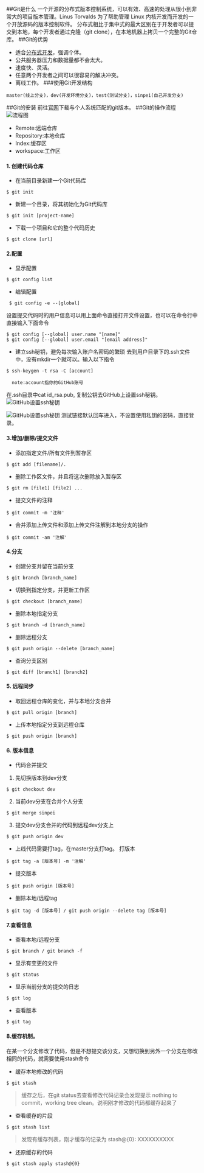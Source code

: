 ##Git是什么
     一个开源的分布式版本控制系统，可以有效、高速的处理从很小到非常大的项目版本管理。Linus Torvalds 为了帮助管理 Linux 内核开发而开发的一个开放源码的版本控制软件。
     分布式相比于集中式的最大区别在于开发者可以提交到本地，每个开发者通过克隆（git clone），在本地机器上拷贝一个完整的Git仓库。
##Git的优势
- 适合[分布式开发](https://baike.baidu.com/item/%E5%88%86%E5%B8%83%E5%BC%8F%E5%BC%80%E5%8F%91)，强调个体。
- 公共服务器压力和数据量都不会太大。
- 速度快、灵活。
- 任意两个开发者之间可以很容易的解决冲突。
- 离线工作。
###使用Git开发结构
```
master(线上分支)，dev(开发环境分支)，test(测试分支)，sinpei(自己开发分支)
```
##Git的安装
前往[官网](https://git-scm.com/downloads)下载与个人系统匹配的git版本。
##Git的操作流程
![流程图](https://upload-images.jianshu.io/upload_images/10903485-9569cc93e3fcfe47.png?imageMogr2/auto-orient/strip%7CimageView2/2/w/1240)

- Remote:远端仓库
- Repository:本地仓库
- Index:缓存区
- workspace:工作区
#### 1. 创建代码仓库
- 在当前目录新建一个Git代码库
```shell
$ git init
```
- 新建一个目录，将其初始化为Git代码库
```shell
$ git init [project-name]
```
- 下载一个项目和它的整个代码历史
```shell
$ git clone [url]
```
#### 2.配置
- 显示配置
```shell
$ git config list
```
- 编辑配置
```shell
 $ git config -e --[global]
```
设置提交代码时的用户信息可以用上面命令直接打开文件设置，也可以在命令行中直接输入下面命令
```shell
$ git config [--global] user.name "[name]"
$ git config [--global] user.email "[email address]"
```
- 建立ssh秘钥，避免每次输入账户名密码的繁琐
去到用户目录下的.ssh文件中，没有mkdir一个就可以。输入以下指令
```shell
$ ssh-keygen -t rsa -C [account]  
```
      note:account指你的GitHub账号
在.ssh目录中cat id_rsa.pub, 复制公钥去GitHub上设置ssh秘钥。![GitHub设置ssh秘钥](https://upload-images.jianshu.io/upload_images/10903485-6160372e8f24cec0.jpg?imageMogr2/auto-orient/strip%7CimageView2/2/w/1240)

![GitHub设置ssh秘钥](https://upload-images.jianshu.io/upload_images/10903485-b9afa127f5336407.jpg?imageMogr2/auto-orient/strip%7CimageView2/2/w/1240)
测试链接默认回车进入，不设置使用私钥的密码，直接登录。

#### 3.增加/删除/提交文件
-  添加指定文件/所有文件到暂存区
```shell
$ git add [filename]/.
``` 

- 删除工作区文件，并且将这次删除放入暂存区
```shell
$ git rm [file1] [file2] ...
```
- 提交文件的注释
```shell
$ git commit -m '注释'
```
- 合并添加上传文件和添加上传文件注解到本地分支的操作
```shell
$ git commit -am '注解'
```
#### 4.分支

- 创建分支并留在当前分支
```shell
$ git branch [branch_name]
```
- 切换到指定分支，并更新工作区
```shell
$ git checkout [branch_name]
```
- 删除本地指定分支
```shell
$ git branch -d [branch_name]
```
- 删除远程分支
```shell
$ git push origin --delete [branch_name]
```
- 查询分支区别
```shell
$ git diff [branch1] [branch2]
```
#### 5. 远程同步
- 取回远程仓库的变化，并与本地分支合并
```shell
$ git pull origin [branch]
```
- 上传本地指定分支到远程仓库
```shell
$ git push origin [branch]
```
#### 6. 版本信息
- 代码合并提交

 1. 先切换版本到dev分支
```shell
$ git checkout dev
```
 2. 当前dev分支在合并个人分支
```shell
$ git merge sinpei
```
  3. 提交dev分支合并的代码到远程dev分支上
```shell
$ git push origin dev
```

- 上线代码需要打tag，在master分支打tag。 打版本
```shell
$ git tag -a [版本号] -m '注解'
```

- 提交版本
```shell
$ git push origin [版本号]
```
- 删除本地/远程tag 
```shell
$ git tag -d [版本号] / git push origin --delete tag [版本号]
```

#### 7.查看信息
- 查看本地/远程分支
```shell
$ git branch / git branch -f
```
- 显示有变更的文件
```shell
$ git status
```
- 显示当前分支的提交的日志
```shell
$ git log
```
- 查看版本
```shell
$ git tag
```
#### 8.缓存机制。
在某一个分支修改了代码，但是不想提交该分支，又想切换到另外一个分支在修改相同的代码，就需要使用stash命令
- 缓存本地修改的代码
```shell
$ git stash
```
> 缓存之后，在git status去查看修改代码记录会发现提示 nothing to commit，working tree clean。说明刚才修改的代码都缓存起来了

- 查看缓存的片段
```shell
$ git stash list
```
> 发现有缓存列表，刚才缓存的记录为 stash@{0}: XXXXXXXXXX

- 还原缓存的代码
```shell
$ git stash apply stash@{0}
```
